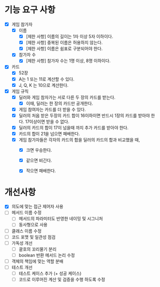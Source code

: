 # 기능 요구 사항
- [X] 게임 참가자
  - [X] 이름
    - [X] [제한 사항] 이름의 길이는 1자 이상 5자 이하이다.
    - [X] [제한 사항] 중복된 이름은 허용하지 않는다.
    - [X] [제한 사항] 이름은 쉼표로 구분되어야 한다.
  - [X] 참가자 수
    - [X] [제한 사항] 참가자 수는 1명 이상, 8명 이하이다.

- [X] 카드
  - [X] 52장
  - [X] A는 1 또는 11로 계산할 수 있다.
  - [X] J, Q, K 는 10으로 계산한다.
  
- [X] 게임 규칙
  - [X] 딜러와 게임 참자가는 서로 다른 두 장의 카드를 받는다.
    - [X] 이때, 딜러는 한 장의 카드만 공개한다.
  - [X] 게임 참여자는 카드를 더 받을 수 있다.
  - [X] 딜러의 처음 받은 두장의 카드 합이 16이하이면 반드시 1장의 카드를 받아야 한다. 17이상이면 받을 수 없다.
  - [X] 딜러의 카드의 합이 17이 넘을때 까지 추가 카드를 받아야 한다.
  - [X] 카드의 합이 21을 넘으면 패배한다.
  - [X] 게임 참가자들은 각자의 카드의 합을 딜러의 카드의 합과 비교했을 때,
    - [X] 크면 우승한다.
    - [X] 같으면 비긴다.
    - [X] 작으면 패배한다.


# 개선사항
- [X] 의도에 맞는 접근 제어자 사용
- [ ] 메서드 이름 수정
  - [ ] 메서드의 파라미터도 반영한 네이밍 및 시그니처
  - [ ] 동사형으로 사용
- [ ] 클래스 이름 수정
- [ ] 코드 포맷 및 일관성 점검
- [ ] 가독성 개선
  - [ ] 괄호의 꼬리물기 분리
  - [ ] boolean 반환 메서드 논리 수정
- [ ] 객체의 책임에 맞는 역할 분배
- [ ] 테스트 개선
  - [ ] 테스트 케이스 추가 (+ 성공 케이스)
  - [ ] 코드로 이루어진 계산 및 검증을 수행 하도록 수정
